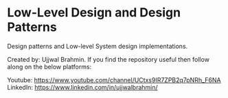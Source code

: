# Low-Level Design and Design Patterns
Design patterns and Low-level System design implementations.

Created by: Ujjwal Brahmin.
If you find the repository useful then follow along on the below platforms:

Youtube: https://www.youtube.com/channel/UCtxs9IR7ZPB2q7pNRh_F6NA </br>
LinkedIn: https://www.linkedin.com/in/ujjwalbrahmin/
